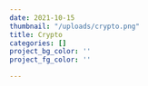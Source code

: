 ```yaml
---
date: 2021-10-15
thumbnail: "/uploads/crypto.png"
title: Crypto
categories: []
project_bg_color: ''
project_fg_color: ''

---
```

